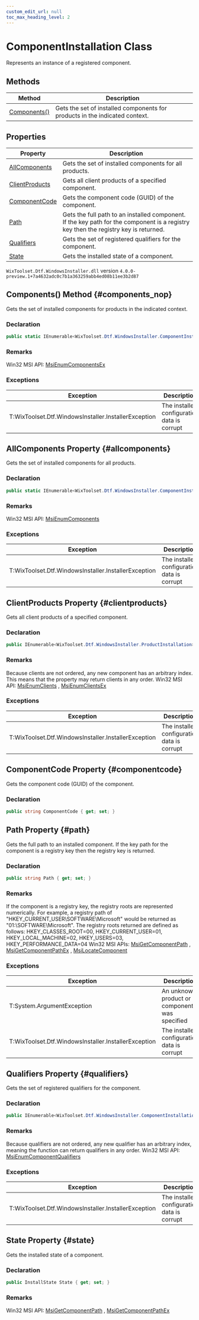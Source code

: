 ```yaml
---
custom_edit_url: null
toc_max_heading_level: 2
---
```

# ComponentInstallation Class
Represents an instance of a registered component.
## Methods
| Method | Description |
| ------ | ----------- |
| [Components()](#components_nop) | Gets the set of installed components for products in the indicated context. |
## Properties
| Property | Description |
| ------ | ----------- |
| [AllComponents](#allcomponents) | Gets the set of installed components for all products. |
| [ClientProducts](#clientproducts) | Gets all client products of a specified component. |
| [ComponentCode](#componentcode) | Gets the component code (GUID) of the component. |
| [Path](#path) | Gets the full path to an installed component. If the key path for the component is a registry key then the registry key is returned. |
| [Qualifiers](#qualifiers) | Gets the set of registered qualifiers for the component. |
| [State](#state) | Gets the installed state of a component. |
`WixToolset.Dtf.WindowsInstaller.dll` version `4.0.0-preview.1+7a4632adc0c7b1a363259abb4ed08b11ee3b2d87`
## Components() Method {#components_nop}
Gets the set of installed components for products in the indicated context.
### Declaration
```cs
public static IEnumerable<WixToolset.Dtf.WindowsInstaller.ComponentInstallation> Components
```
### Remarks
Win32 MSI API: [MsiEnumComponentsEx](http://msdn.microsoft.com/library/dd407947.aspx) 

### Exceptions
| Exception | Description |
| --------- | ----------- |
| T:WixToolset.Dtf.WindowsInstaller.InstallerException | The installer configuration data is corrupt |
## AllComponents Property {#allcomponents}
Gets the set of installed components for all products.
### Declaration
```cs
public static IEnumerable<WixToolset.Dtf.WindowsInstaller.ComponentInstallation> AllComponents { get; set; } 
```
### Remarks
Win32 MSI API: [MsiEnumComponents](http://msdn.microsoft.com/library/en-us/msi/setup/msienumcomponents.asp) 

### Exceptions
| Exception | Description |
| --------- | ----------- |
| T:WixToolset.Dtf.WindowsInstaller.InstallerException | The installer configuration data is corrupt |
## ClientProducts Property {#clientproducts}
Gets all client products of a specified component.
### Declaration
```cs
public IEnumerable<WixToolset.Dtf.WindowsInstaller.ProductInstallation> ClientProducts { get; set; } 
```
### Remarks
Because clients are not ordered, any new component has an arbitrary index. This means that the property may return clients in any order.
Win32 MSI API: [MsiEnumClients](http://msdn.microsoft.com/library/en-us/msi/setup/msienumclients.asp) , [MsiEnumClientsEx](http://msdn.microsoft.com/library/dd407946.aspx) 

### Exceptions
| Exception | Description |
| --------- | ----------- |
| T:WixToolset.Dtf.WindowsInstaller.InstallerException | The installer configuration data is corrupt |
## ComponentCode Property {#componentcode}
Gets the component code (GUID) of the component.
### Declaration
```cs
public string ComponentCode { get; set; } 
```
## Path Property {#path}
Gets the full path to an installed component. If the key path for the component is a registry key then the registry key is returned.
### Declaration
```cs
public string Path { get; set; } 
```
### Remarks
If the component is a registry key, the registry roots are represented numerically. For example, a registry path of "HKEY_CURRENT_USER\SOFTWARE\Microsoft" would be returned as "01:\SOFTWARE\Microsoft". The registry roots returned are defined as follows: HKEY_CLASSES_ROOT=00, HKEY_CURRENT_USER=01, HKEY_LOCAL_MACHINE=02, HKEY_USERS=03, HKEY_PERFORMANCE_DATA=04
Win32 MSI APIs: [MsiGetComponentPath](http://msdn.microsoft.com/library/en-us/msi/setup/msigetcomponentpath.asp) , [MsiGetComponentPathEx](http://msdn.microsoft.com/library/dd408006.aspx) , [MsiLocateComponent](http://msdn.microsoft.com/library/en-us/msi/setup/msilocatecomponent.asp) 

### Exceptions
| Exception | Description |
| --------- | ----------- |
| T:System.ArgumentException | An unknown product or component was specified |
| T:WixToolset.Dtf.WindowsInstaller.InstallerException | The installer configuration data is corrupt |
## Qualifiers Property {#qualifiers}
Gets the set of registered qualifiers for the component.
### Declaration
```cs
public IEnumerable<WixToolset.Dtf.WindowsInstaller.ComponentInstallation+Qualifier> Qualifiers { get; set; } 
```
### Remarks
Because qualifiers are not ordered, any new qualifier has an arbitrary index, meaning the function can return qualifiers in any order.
Win32 MSI API: [MsiEnumComponentQualifiers](http://msdn.microsoft.com/library/en-us/msi/setup/msienumcomponentqualifiers.asp) 

### Exceptions
| Exception | Description |
| --------- | ----------- |
| T:WixToolset.Dtf.WindowsInstaller.InstallerException | The installer configuration data is corrupt |
## State Property {#state}
Gets the installed state of a component.
### Declaration
```cs
public InstallState State { get; set; } 
```
### Remarks
Win32 MSI API: [MsiGetComponentPath](http://msdn.microsoft.com/library/en-us/msi/setup/msigetcomponentpath.asp) , [MsiGetComponentPathEx](http://msdn.microsoft.com/library/dd408006.aspx) 

